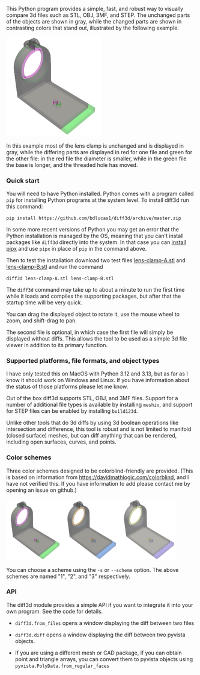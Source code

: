 This Python program provides a simple, fast, and robust way to visually
compare 3d files such as STL, OBJ, 3MF, and STEP. The unchanged parts
of the objects are shown in gray, while the changed parts are shown in
contrasting colors that stand out, illustrated by the following
example.

<img src="examples/scheme1.png" width="50%">

In this example most of the lens clamp is unchanged and is displayed
in gray, while the differing parts are displayed in red for one file
and green for the other file: in the red file the diameter is smaller,
while in the green file the base is longer, and the threaded hole has
moved.


### Quick start

You will need to have Python installed. Python comes with a program
called `pip` for installing Python programs at the system level. To
install diff3d run this command:

    pip install https://github.com/bdlucas1/diff3d/archive/master.zip

In some more recent versions of Python you may get an error that the
Python installation is managed by the OS, meaning that you can't install
packages like `diff3d` directly into the system. In that case you can
[install pipx](https://pipx.pypa.io/stable/installation/) and use
`pipx` in place of `pip` in the command above.

Then to test the installation download two test files
[lens-clamp-A.stl](https://github.com/bdlucas1/diff3d/blob/master/examples/lens-clamp-A.stl)
and
[lens-clamp-B.stl](https://github.com/bdlucas1/diff3d/blob/master/examples/lens-clamp-B.stl)
and run the command

    diff3d lens-clamp-A.stl lens-clamp-B.stl

The `diff3d` command may take up to about a minute to run the first
time while it loads and compiles the supporting packages, but after
that the startup time will be very quick.

You can drag the displayed object to rotate it, use the mouse wheel to
zoom, and shift-drag to pan.

The second file is optional, in which case the first file will simply
be displayed without diffs. This allows the tool to be used as a
simple 3d file viewer in addition to its primary function.


### Supported platforms, file formats, and object types

I have only tested this on MacOS with Python 3.12 and 3.13, but as far
as I know it should work on Windows and Linux. If you have information
about the status of those platforms please let me know.

Out of the box diff3d supports STL, OBJ, and 3MF files. Support for a
number of additional file types is available by installing `meshio`,
and support for STEP files can be enabled by installing `build123d`.

Unlike other tools that do 3d diffs by using 3d boolean operations
like intersection and difference, this tool is robust and is not
limited to manifold (closed surface) meshes, but can diff anything that
can be rendered, including open surfaces, curves, and points.


### Color schemes

Three color schemes designed to be colorblind-friendly are
provided. (This is based on information from
https://davidmathlogic.com/colorblind, and I have not verified
this. If you have information to add please contact me by opening an
issue on github.)

<img src="examples/scheme1.png" width="30%"><img src="examples/scheme2.png" width="30%"><img src="examples/scheme3.png" width="30%">

You can choose a scheme using the `-s` or `--scheme` option.  The
above schemes are named "1", "2", and "3" respectively.


### API

The diff3d module provides a simple API if you want to integrate it
into your own program. See the code for details.

* `diff3d.from_files` opens a window displaying the diff between two files

* `diff3d.diff` opens a window displaying the diff between two pyvista objects.

* If you are using a different mesh or CAD package, if you can obtain
  point and triangle arrays, you can convert them to pyvista objects
  using `pyvista.PolyData.from_regular_faces`
